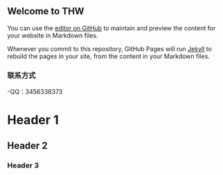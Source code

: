 ## Welcome to THW

You can use the [editor on GitHub](https://github.com/CQUPT2020210431/CQUPT2020210431.github.io/edit/main/README.md) to maintain and preview the content for your website in Markdown files.

Whenever you commit to this repository, GitHub Pages will run [Jekyll](https://jekyllrb.com/) to rebuild the pages in your site, from the content in your Markdown files.

### 联系方式
-QQ：3456338373



# Header 1
## Header 2
### Header 3


